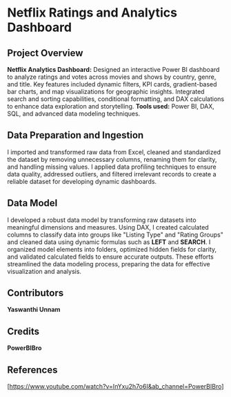 # Netflix Ratings and Analytics Dashboard

## Project Overview

<strong>Netflix Analytics Dashboard:</strong> Designed an interactive Power BI dashboard to analyze ratings and votes across movies and shows by country, genre, and title. Key features included dynamic filters, KPI cards, gradient-based bar charts, and map visualizations for geographic insights. Integrated search and sorting capabilities, conditional formatting, and DAX calculations to enhance data exploration and storytelling. <strong>Tools used:</strong> Power BI, DAX, SQL, and advanced data modeling techniques.

## Data Preparation and Ingestion

I imported and transformed raw data from Excel, cleaned and standardized the dataset by removing unnecessary columns, renaming them for clarity, and handling missing values. I applied data profiling techniques to ensure data quality, addressed outliers, and filtered irrelevant records to create a reliable dataset for developing dynamic dashboards.

## Data Model

I developed a robust data model by transforming raw datasets into meaningful dimensions and measures. Using DAX, I created calculated columns to classify data into groups like "Listing Type" and "Rating Groups" and cleaned data using dynamic formulas such as <strong>LEFT</strong> and <strong>SEARCH</strong>. I organized model elements into folders, optimized hidden fields for clarity, and validated calculated fields to ensure accurate outputs. These efforts streamlined the data modeling process, preparing the data for effective visualization and analysis.

## Contributors
<strong>Yaswanthi Unnam</strong>

## Credits
<strong>PowerBIBro</strong>

## References
[https://www.youtube.com/watch?v=InYxu2h7o6I&ab_channel=PowerBIBro]
